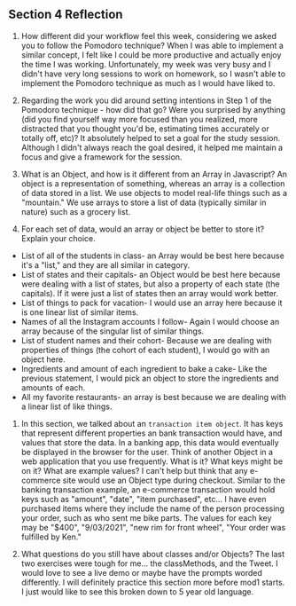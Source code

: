 ## Section 4 Reflection

1. How different did your workflow feel this week, considering we asked you to follow the Pomodoro technique?
When I was able to implement a similar concept, I felt like I could be more productive and actually enjoy the time I was working. Unfortunately, my week was very busy and I didn't have very long sessions to work on homework, so I wasn't able to implement the Pomodoro technique as much as I would have liked to.

1. Regarding the work you did around setting intentions in Step 1 of the Pomodoro technique - how did that go? Were you surprised by anything (did you find yourself way more focused than you realized, more distracted that you thought you'd be, estimating times accurately or totally off, etc)?
It absolutely helped to set a goal for the study session. Although I didn't always reach the goal desired, it helped me maintain a focus and give a framework for the session.

1. What is an Object, and how is it different from an Array in Javascript?
An object is a representation of something, whereas an array is a collection of data stored in a list. We use objects to model real-life things such as a "mountain." We use arrays to store a list of data (typically similar in nature) such as a grocery list.

1. For each set of data, would an array or object be better to store it? Explain your choice.

  * List of all of the students in class- an Array would be best here because it's a "list," and they are all similar in category.
  * List of states and their capitals- an Object would be best here because were dealing with a list of states, but also a property of each state (the capitals). If it were just a list of states then an array would work better.
  * List of things to pack for vacation- I would use an array here because it is one linear list of similar items.
  * Names of all the Instagram accounts I follow- Again I would choose an array because of the singular list of similar things.
  * List of student names and their cohort- Because we are dealing with properties of things (the cohort of each student), I would go with an object here.
  * Ingredients and amount of each ingredient to bake a cake- Like the previous statement, I would pick an object to store the ingredients and amounts of each.
  * All my favorite restaurants- an array is best because we are dealing with a linear list of like things.

1. In this section, we talked about an `transaction item object`. It has keys that represent different properties an bank transaction would have, and values that store the data. In a banking app, this data would eventually be displayed in the browser for the user. Think of another Object in a web application that you use frequently. What is it? What keys might be on it? What are example values?
I can't help but think that any e-commerce site would use an Object type during checkout. Similar to the banking transaction example, an e-commerce transaction would hold keys such as "amount", "date", "item purchased", etc... I have even purchased items where they include the name of the person processing your order, such as who sent me bike parts. The values for each key may be "$400", "9/03/2021", "new rim for front wheel", "Your order was fulfilled by Ken."  

1. What questions do you still have about classes and/or Objects?
The last two exercises were tough for me... the classMethods, and the Tweet. I would love to see a live demo or maybe have the prompts worded differently. I will definitely practice this section more before mod1 starts. I just would like to see this broken down to 5 year old language.
